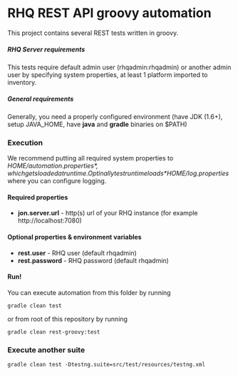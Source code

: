# RHQ REST API groovy automation

This project contains several REST tests written in groovy.

##### RHQ Server requirements

This tests require default admin user (rhqadmin:rhqadmin) or another admin user by specifying system properties, at least 1 platform imported to inventory.

##### General requirements

Generally, you need a properly configured environment (have JDK (1.6+), setup JAVA_HOME, have **java** and **gradle** binaries  on $PATH)

### Execution
We recommend putting all required system properties to
*$HOME/automation.properties*, which gets loaded at runtime. Optinally test
runtime loads *$HOME/log.properties* where you can configure logging.

#### Required properties
* **jon.server.url** - http(s) url of your RHQ instance (for example http://localhost:7080)


#### Optional properties & environment variables

* **rest.user** - RHQ user (default rhqadmin)
* **rest.password** - RHQ password (default rhqadmin)

#### Run!
You can execute automation from this folder by running

```gradle clean test```

or from root of this repository by running

```gradle clean rest-groovy:test```


### Execute another suite

```gradle clean test -Dtestng.suite=src/test/resources/testng.xml```
